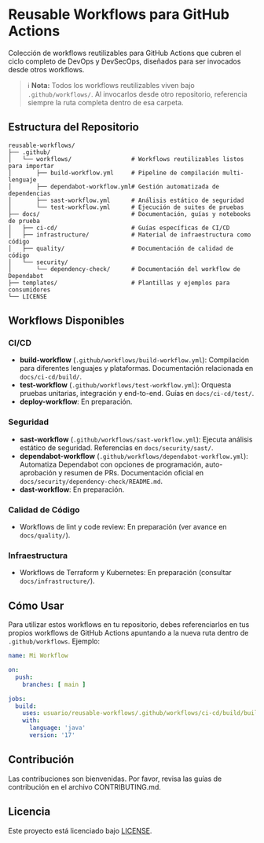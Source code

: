 # Reusable Workflows para GitHub Actions

Colección de workflows reutilizables para GitHub Actions que cubren el ciclo completo de DevOps y DevSecOps, diseñados para ser invocados desde otros workflows.

> ℹ️ **Nota:** Todos los workflows reutilizables viven bajo `.github/workflows/`. Al invocarlos desde otro repositorio, referencia siempre la ruta completa dentro de esa carpeta.

## Estructura del Repositorio

```
reusable-workflows/
├── .github/
│   └── workflows/                 # Workflows reutilizables listos para importar
│       ├── build-workflow.yml     # Pipeline de compilación multi-lenguaje
│       ├── dependabot-workflow.yml# Gestión automatizada de dependencias
│       ├── sast-workflow.yml      # Análisis estático de seguridad
│       └── test-workflow.yml      # Ejecución de suites de pruebas
├── docs/                          # Documentación, guías y notebooks de prueba
│   ├── ci-cd/                     # Guías específicas de CI/CD
│   ├── infrastructure/            # Material de infraestructura como código
│   ├── quality/                   # Documentación de calidad de código
│   └── security/
│       └── dependency-check/      # Documentación del workflow de Dependabot
├── templates/                     # Plantillas y ejemplos para consumidores
└── LICENSE
```

## Workflows Disponibles

### CI/CD

- **build-workflow** (`.github/workflows/build-workflow.yml`): Compilación para diferentes lenguajes y plataformas. Documentación relacionada en `docs/ci-cd/build/`.
- **test-workflow** (`.github/workflows/test-workflow.yml`): Orquesta pruebas unitarias, integración y end-to-end. Guías en `docs/ci-cd/test/`.
- **deploy-workflow**: En preparación.

### Seguridad

- **sast-workflow** (`.github/workflows/sast-workflow.yml`): Ejecuta análisis estático de seguridad. Referencias en `docs/security/sast/`.
- **dependabot-workflow** (`.github/workflows/dependabot-workflow.yml`): Automatiza Dependabot con opciones de programación, auto-aprobación y resumen de PRs. Documentación oficial en `docs/security/dependency-check/README.md`.
- **dast-workflow**: En preparación.

### Calidad de Código

- Workflows de lint y code review: En preparación (ver avance en `docs/quality/`).

### Infraestructura

- Workflows de Terraform y Kubernetes: En preparación (consultar `docs/infrastructure/`).

## Cómo Usar

Para utilizar estos workflows en tu repositorio, debes referenciarlos en tus propios workflows de GitHub Actions apuntando a la nueva ruta dentro de `.github/workflows`. Ejemplo:

```yaml
name: Mi Workflow

on:
  push:
    branches: [ main ]

jobs:
  build:
    uses: usuario/reusable-workflows/.github/workflows/ci-cd/build/build-workflow.yml@main
    with:
      language: 'java'
      version: '17'
```

## Contribución

Las contribuciones son bienvenidas. Por favor, revisa las guías de contribución en el archivo CONTRIBUTING.md.

## Licencia

Este proyecto está licenciado bajo [LICENSE](LICENSE).
